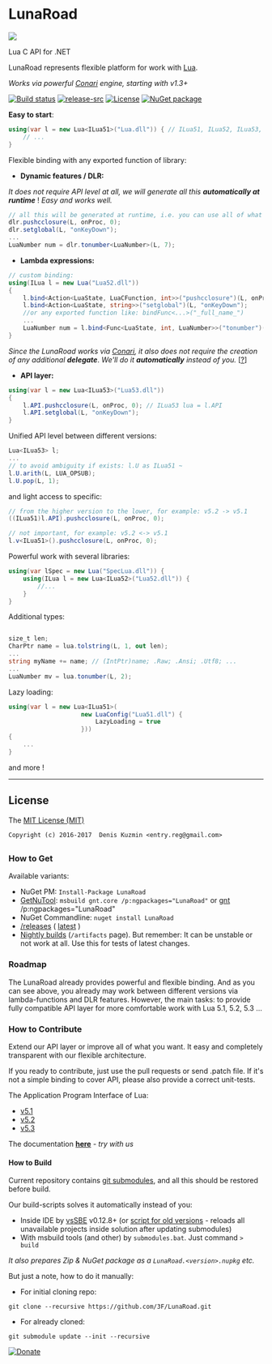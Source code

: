# LunaRoad

[![](https://raw.githubusercontent.com/3F/LunaRoad/master/LunaRoad/Resources/LunaRoad_v3_96px.png)](https://github.com/3F/LunaRoad/fork)

Lua C API for .NET 

LunaRoad represents flexible platform for work with [Lua](https://www.lua.org).

*Works via powerful [Conari](https://github.com/3F/Conari) engine, starting with v1.3+*

[![Build status](https://ci.appveyor.com/api/projects/status/94y78phdvkoi5oda/branch/master?svg=true)](https://ci.appveyor.com/project/3Fs/lunaroad/branch/master)
[![release-src](https://img.shields.io/github/release/3F/LunaRoad.svg)](https://github.com/3F/LunaRoad/releases/latest)
[![License](https://img.shields.io/badge/License-MIT-74A5C2.svg)](https://github.com/3F/LunaRoad/blob/master/LICENSE)
[![NuGet package](https://img.shields.io/nuget/v/LunaRoad.svg)](https://www.nuget.org/packages/LunaRoad/) 

**Easy to start**:

```csharp
using(var l = new Lua<ILua51>("Lua.dll")) { // ILua51, ILua52, ILua53, ...
    // ...
}
```

Flexible binding with any exported function of library:

* **Dynamic features / DLR:**

*It does not require API level at all, we will generate all this* ***automatically at runtime*** ! *Easy and works well.*

```csharp
// all this will be generated at runtime, i.e. you can use all of what you need from Lua as you like:
dlr.pushcclosure(L, onProc, 0);
dlr.setglobal(L, "onKeyDown");
...
LuaNumber num = dlr.tonumber<LuaNumber>(L, 7);
```

* **Lambda expressions:**

```csharp
// custom binding:
using(ILua l = new Lua("Lua52.dll"))
{
    l.bind<Action<LuaState, LuaCFunction, int>>("pushcclosure")(L, onProc, 0);
    l.bind<Action<LuaState, string>>("setglobal")(L, "onKeyDown");
    //or any exported function like: bindFunc<...>("_full_name_")
    ...
    LuaNumber num = l.bind<Func<LuaState, int, LuaNumber>>("tonumber")(L, 7);
}
```

*Since the LunaRoad works via [Conari](https://github.com/3F/Conari), it also does not require the creation of any additional* ***delegate***. *We'll do it* ***automatically*** *instead of you.* [[?](https://github.com/3F/LunaRoad/wiki/API)]

* **API layer:**

```csharp
using(var l = new Lua<ILua53>("Lua53.dll"))
{
    l.API.pushcclosure(L, onProc, 0); // ILua53 lua = l.API
    l.API.setglobal(L, "onKeyDown");
}
```

Unified API level between different versions:

```csharp
Lua<ILua53> l;
...
// to avoid ambiguity if exists: l.U as ILua51 ~
l.U.arith(L, LUA_OPSUB);
l.U.pop(L, 1);
```

and light access to specific:

```csharp
// from the higher version to the lower, for example: v5.2 -> v5.1
((ILua51)l.API).pushcclosure(L, onProc, 0); 

// not important, for example: v5.2 <-> v5.1
l.v<ILua51>().pushcclosure(L, onProc, 0); 
```

Powerful work with several libraries:

```csharp
using(var lSpec = new Lua("SpecLua.dll")) {
    using(ILua l = new Lua<ILua52>("Lua52.dll")) {
        //...
    }
}
```

Additional types:

```csharp

size_t len;
CharPtr name = lua.tolstring(L, 1, out len);
...
string myName += name; // (IntPtr)name; .Raw; .Ansi; .Utf8; ...
...
LuaNumber mv = lua.tonumber(L, 2);
```

Lazy loading:

```csharp
using(var l = new Lua<ILua51>(
                    new LuaConfig("Lua51.dll") {
                        LazyLoading = true
                    }))
{
    ...
}
```

and more !

----


## License

The [MIT License (MIT)](https://github.com/3F/LunaRoad/blob/master/LICENSE)

```
Copyright (c) 2016-2017  Denis Kuzmin <entry.reg@gmail.com>
```

##

### How to Get

Available variants:

* NuGet PM: `Install-Package LunaRoad`
* [GetNuTool](https://github.com/3F/GetNuTool): `msbuild gnt.core /p:ngpackages="LunaRoad"` or [gnt](https://github.com/3F/GetNuTool/releases/download/v1.5/gnt.bat) /p:ngpackages="LunaRoad"
* NuGet Commandline: `nuget install LunaRoad`
* [/releases](https://github.com/3F/LunaRoad/releases) ( [latest](https://github.com/3F/LunaRoad/releases/latest) )
* [Nightly builds](https://ci.appveyor.com/project/3Fs/LunaRoad/history) (`/artifacts` page). But remember: It can be unstable or not work at all. Use this for tests of latest changes.


### Roadmap

The LunaRoad already provides powerful and flexible binding. And as you can see above, you already may work between different versions via lambda-functions and DLR features.
However, the main tasks: to provide fully compatible API layer for more comfortable work with Lua 5.1, 5.2, 5.3 ...


### How to Contribute

Extend our API layer or improve all of what you want. It easy and completely transparent with our flexible architecture.

If you ready to contribute, just use the pull requests or send .patch file. If it's not a simple binding to cover API, please also provide a correct unit-tests.

The Application Program Interface of Lua:

* [v5.1](https://www.lua.org/manual/5.1/manual.html#3)
* [v5.2](https://www.lua.org/manual/5.2/manual.html#4)
* [v5.3](https://www.lua.org/manual/5.3/manual.html#4)

The documentation **[here](https://github.com/3F/LunaRoad/wiki/API)** - *try with us*

#### How to Build

Current repository contains [git submodules](https://git-scm.com/book/en/Git-Tools-Submodules), and all this should be restored before build.

Our build-scripts solves it automatically instead of you:

* Inside IDE by [vsSBE](https://visualstudiogallery.msdn.microsoft.com/0d1dbfd7-ed8a-40af-ae39-281bfeca2334/) v0.12.8+ (or [script for old versions](https://gist.github.com/3F/a7f8eeb59ade9139d4da4862e03ee225) - reloads all unavailable projects inside solution after updating submodules)
* With msbuild tools (and other) by `submodules.bat`. Just command `> build`

*It also prepares Zip & NuGet package as a `LunaRoad.<version>.nupkg` etc.*

But just a note, how to do it manually:

* For initial cloning repo:

```
git clone --recursive https://github.com/3F/LunaRoad.git
```

* For already cloned:

```
git submodule update --init --recursive
```

[![Donate](https://www.paypalobjects.com/en_US/i/btn/btn_donate_SM.gif)](https://www.paypal.com/cgi-bin/webscr?cmd=_donations&business=entry%2ereg%40gmail%2ecom&lc=US&item_name=3F%2dOpenSource%20%5b%20github%2ecom%2f3F&currency_code=USD&bn=PP%2dDonationsBF%3abtn_donate_SM%2egif%3aNonHosted)
